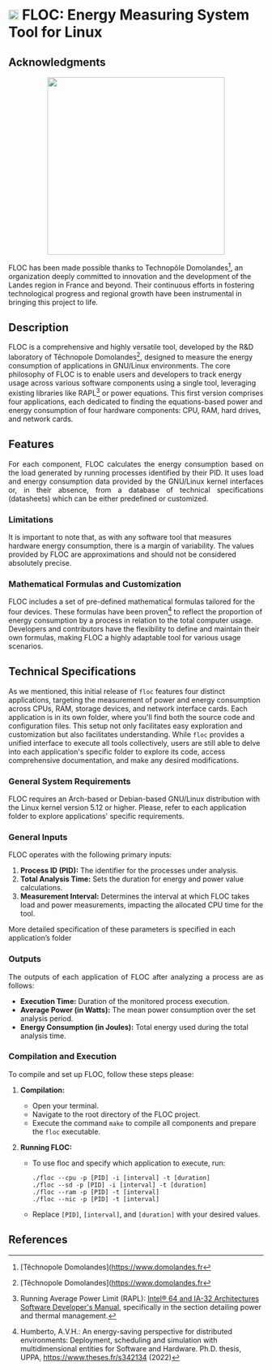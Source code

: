 # <img src="https://github.com/hhumbertoAv/FLOC/assets/6061953/f79f8db7-b374-459b-90a8-fa1a5599e295" width="20"/> FLOC: Energy Measuring System Tool for Linux

## Acknowledgments

<p align="center">  
<img src="https://github.com/hhumbertoAv/FLOC/assets/6061953/35039ac7-ea45-4c1b-9bc6-8a1f261a2bb0" width="350"/>
</p>

FLOC has been made possible thanks to Technopôle Domolandes[^1], an organization deeply committed to innovation and the development of the Landes region in France and beyond. Their continuous efforts in fostering technological progress and regional growth have been instrumental in bringing this project to life.

## Description
FLOC is a comprehensive and highly versatile tool, developed by the R&D laboratory of Têchnopole Domolandes[^1], designed to measure the energy consumption of applications in GNU/Linux environments. The core philosophy of FLOC is to enable users and developers to track energy usage across various software components using a single tool, leveraging existing libraries like RAPL[^2] or power equations. This first version comprises four applications, each dedicated to finding the equations-based power and energy consumption of four hardware components: CPU, RAM, hard drives, and network cards.


## Features
<p align="justify">
For each component, FLOC calculates the energy consumption based on the load generated by running processes identified by their PID. It uses load and energy consumption data provided by the GNU/Linux kernel interfaces or, in their absence, from a database of technical specifications (datasheets) which can be either predefined or customized. 
</p>

### Limitations

It is important to note that, as with any software tool that measures hardware energy consumption, there is a margin of variability. The values provided by FLOC are approximations and should not be considered absolutely precise.



### Mathematical Formulas and Customization
FLOC includes a set of pre-defined mathematical formulas tailored for the four devices. These formulas have been proven[^3] to reflect the proportion of energy consumption by a process in relation to the total computer usage. Developers and contributors have the flexibility to define and maintain their own formulas, making FLOC a highly adaptable tool for various usage scenarios.


## Technical Specifications

As we mentioned, this initial release of `floc` features four distinct applications, targeting the measurement of power and energy consumption across CPUs, RAM, storage devices, and network interface cards. Each application is in its own folder, where you'll find both the source code and configuration files. This setup not only facilitates easy exploration and customization but also facilitates understanding. While `floc` provides a unified interface to execute all tools collectively, users are still able to delve into each application's specific folder to explore its code, access comprehensive documentation, and make any desired modifications.


### General System Requirements
FLOC requires an Arch-based or Debian-based GNU/Linux distribution with the Linux kernel version 5.12 or higher. Please, refer to each application folder to explore applications' specific requirements. 

### General Inputs
<p align="justify">
FLOC operates with the following primary inputs:

1. **Process ID (PID):** The identifier for the processes under analysis.
2. **Total Analysis Time:** Sets the duration for energy and power value calculations.
3. **Measurement Interval:** Determines the interval at which FLOC takes load and power measurements, impacting the allocated CPU time for the tool.

More detailed specification of these parameters is specified in each application’s folder
</p>

### Outputs
<p align="justify">
The outputs of each application of FLOC after analyzing a process are as follows:

- **Execution Time:** Duration of the monitored process execution.
- **Average Power (in Watts):** The mean power consumption over the set analysis period.
- **Energy Consumption (in Joules):** Total energy used during the total analysis time.
</p>

### Compilation and Execution

To compile and set up FLOC, follow these steps please:

1. **Compilation:**
   - Open your terminal.
   - Navigate to the root directory of the FLOC project.
   - Execute the command `make` to compile all components and prepare the `floc` executable.

2. **Running FLOC:**
   - To use floc and specify which application to execute, run:
     ```
     ./floc --cpu -p [PID] -i [interval] -t [duration]
     ./floc --sd -p [PID] -i [interval] -t [duration]
     ./floc --ram -p [PID] -t [interval]
     ./floc --nic -p [PID] -t [interval]
     ```
   - Replace `[PID]`, `[interval]`, and `[duration]` with your desired values.



## References
[^1]: [Têchnopole Domolandes](https://www.domolandes.fr
[^2]: Running Average Power Limit (RAPL): [Intel® 64 and IA-32 Architectures Software Developer's Manual](https://www.intel.com/content/www/us/en/developer/articles/technical/intel-sdm.html), specifically in the section detailing power and thermal management.
[^3]: Humberto, A.V.H.: An energy-saving perspective for distributed environments:
Deployment, scheduling and simulation with multidimensional entities for Software and Hardware. Ph.D. thesis, UPPA, https://www.theses.fr/s342134 (2022)
